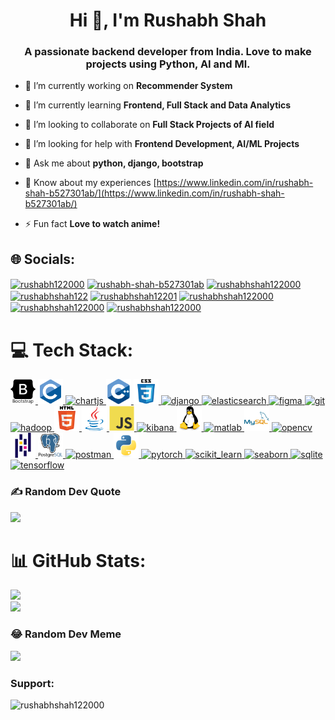 <!-- ### Hi there 👋


**RushabhShahPrograms/RushabhShahPrograms** is a ✨ _special_ ✨ repository because its `README.md` (this file) appears on your GitHub profile.

Here are some ideas to get you started:

- 🔭 I’m currently working on ...
- 🌱 I’m currently learning ...
- 👯 I’m looking to collaborate on ...
- 🤔 I’m looking for help with ...
- 💬 Ask me about ...
- 📫 How to reach me: ...
- 😄 Pronouns: ...
- ⚡ Fun fact: ...
-->


<h1 align="center">Hi 👋, I'm Rushabh Shah</h1>
<h3 align="center">A passionate backend developer from India. Love to make projects using Python, AI and Ml.</h3>

<!--<p align="left"> <img src="https://komarev.com/ghpvc/?username=rushabhshahprograms&label=Profile%20views&color=0e75b6&style=flat" alt="rushabhshahprograms" /> </p>

<p align="left"> <a href="https://github.com/ryo-ma/github-profile-trophy"><img src="https://github-profile-trophy.vercel.app/?username=rushabhshahprograms" alt="rushabhshahprograms" /></a> </p>

<p align="left"> <a href="https://twitter.com/rushabh122000" target="blank"><img src="https://img.shields.io/twitter/follow/rushabh122000?logo=twitter&style=for-the-badge" alt="rushabh122000" /></a> </p>-->

- 🔭 I’m currently working on **Recommender System**

- 🌱 I’m currently learning **Frontend, Full Stack and Data Analytics**

- 👯 I’m looking to collaborate on **Full Stack Projects of AI field**

- 🤝 I’m looking for help with **Frontend Development, AI/ML Projects**

- 💬 Ask me about **python, django, bootstrap**

- 📄 Know about my experiences [https://www.linkedin.com/in/rushabh-shah-b527301ab/](https://www.linkedin.com/in/rushabh-shah-b527301ab/)

- ⚡ Fun fact **Love to watch anime!**

## 🌐 Socials:
<p align="left">
<a href="https://twitter.com/rushabh122000" target="blank"><img align="center" src="https://raw.githubusercontent.com/rahuldkjain/github-profile-readme-generator/master/src/images/icons/Social/twitter.svg" alt="rushabh122000" height="30" width="40" /></a>
<a href="https://linkedin.com/in/rushabh-shah-b527301ab" target="blank"><img align="center" src="https://raw.githubusercontent.com/rahuldkjain/github-profile-readme-generator/master/src/images/icons/Social/linked-in-alt.svg" alt="rushabh-shah-b527301ab" height="30" width="40" /></a>
<a href="https://instagram.com/rushabhshah122000" target="blank"><img align="center" src="https://raw.githubusercontent.com/rahuldkjain/github-profile-readme-generator/master/src/images/icons/Social/instagram.svg" alt="rushabhshah122000" height="30" width="40" /></a>
<a href="https://www.codechef.com/users/rushabhshah122" target="blank"><img align="center" src="https://cdn.jsdelivr.net/npm/simple-icons@3.1.0/icons/codechef.svg" alt="rushabhshah122" height="30" width="40" /></a>
<a href="https://www.hackerrank.com/rushabhshah12201" target="blank"><img align="center" src="https://raw.githubusercontent.com/rahuldkjain/github-profile-readme-generator/master/src/images/icons/Social/hackerrank.svg" alt="rushabhshah12201" height="30" width="40" /></a>
<a href="https://codeforces.com/profile/rushabhshah122000" target="blank"><img align="center" src="https://raw.githubusercontent.com/rahuldkjain/github-profile-readme-generator/master/src/images/icons/Social/codeforces.svg" alt="rushabhshah122000" height="30" width="40" /></a>
<a href="https://www.leetcode.com/rushabhshah122000" target="blank"><img align="center" src="https://raw.githubusercontent.com/rahuldkjain/github-profile-readme-generator/master/src/images/icons/Social/leet-code.svg" alt="rushabhshah122000" height="30" width="40" /></a>
<a href="https://auth.geeksforgeeks.org/user/rushabhshah122000" target="blank"><img align="center" src="https://raw.githubusercontent.com/rahuldkjain/github-profile-readme-generator/master/src/images/icons/Social/geeks-for-geeks.svg" alt="rushabhshah122000" height="30" width="40" /></a>
</p>

# 💻 Tech Stack:
<p align="left"> <a href="https://getbootstrap.com" target="_blank" rel="noreferrer"> <img src="https://raw.githubusercontent.com/devicons/devicon/master/icons/bootstrap/bootstrap-plain-wordmark.svg" alt="bootstrap" width="40" height="40"/> </a> <a href="https://www.cprogramming.com/" target="_blank" rel="noreferrer"> <img src="https://raw.githubusercontent.com/devicons/devicon/master/icons/c/c-original.svg" alt="c" width="40" height="40"/> </a> <a href="https://www.chartjs.org" target="_blank" rel="noreferrer"> <img src="https://www.chartjs.org/media/logo-title.svg" alt="chartjs" width="40" height="40"/> </a> <a href="https://www.w3schools.com/cpp/" target="_blank" rel="noreferrer"> <img src="https://raw.githubusercontent.com/devicons/devicon/master/icons/cplusplus/cplusplus-original.svg" alt="cplusplus" width="40" height="40"/> </a> <a href="https://www.w3schools.com/css/" target="_blank" rel="noreferrer"> <img src="https://raw.githubusercontent.com/devicons/devicon/master/icons/css3/css3-original-wordmark.svg" alt="css3" width="40" height="40"/> </a> <a href="https://www.djangoproject.com/" target="_blank" rel="noreferrer"> <img src="https://cdn.worldvectorlogo.com/logos/django.svg" alt="django" width="40" height="40"/> </a> <a href="https://www.elastic.co" target="_blank" rel="noreferrer"> <img src="https://www.vectorlogo.zone/logos/elastic/elastic-icon.svg" alt="elasticsearch" width="40" height="40"/> </a> <a href="https://www.figma.com/" target="_blank" rel="noreferrer"> <img src="https://www.vectorlogo.zone/logos/figma/figma-icon.svg" alt="figma" width="40" height="40"/> </a> <a href="https://git-scm.com/" target="_blank" rel="noreferrer"> <img src="https://www.vectorlogo.zone/logos/git-scm/git-scm-icon.svg" alt="git" width="40" height="40"/> </a> <a href="https://hadoop.apache.org/" target="_blank" rel="noreferrer"> <img src="https://www.vectorlogo.zone/logos/apache_hadoop/apache_hadoop-icon.svg" alt="hadoop" width="40" height="40"/> </a> <a href="https://www.w3.org/html/" target="_blank" rel="noreferrer"> <img src="https://raw.githubusercontent.com/devicons/devicon/master/icons/html5/html5-original-wordmark.svg" alt="html5" width="40" height="40"/> </a> <a href="https://www.java.com" target="_blank" rel="noreferrer"> <img src="https://raw.githubusercontent.com/devicons/devicon/master/icons/java/java-original.svg" alt="java" width="40" height="40"/> </a> <a href="https://developer.mozilla.org/en-US/docs/Web/JavaScript" target="_blank" rel="noreferrer"> <img src="https://raw.githubusercontent.com/devicons/devicon/master/icons/javascript/javascript-original.svg" alt="javascript" width="40" height="40"/> </a> <a href="https://www.elastic.co/kibana" target="_blank" rel="noreferrer"> <img src="https://www.vectorlogo.zone/logos/elasticco_kibana/elasticco_kibana-icon.svg" alt="kibana" width="40" height="40"/> </a> <a href="https://www.linux.org/" target="_blank" rel="noreferrer"> <img src="https://raw.githubusercontent.com/devicons/devicon/master/icons/linux/linux-original.svg" alt="linux" width="40" height="40"/> </a> <a href="https://www.mathworks.com/" target="_blank" rel="noreferrer"> <img src="https://upload.wikimedia.org/wikipedia/commons/2/21/Matlab_Logo.png" alt="matlab" width="40" height="40"/> </a> <a href="https://www.mysql.com/" target="_blank" rel="noreferrer"> <img src="https://raw.githubusercontent.com/devicons/devicon/master/icons/mysql/mysql-original-wordmark.svg" alt="mysql" width="40" height="40"/> </a> <a href="https://opencv.org/" target="_blank" rel="noreferrer"> <img src="https://www.vectorlogo.zone/logos/opencv/opencv-icon.svg" alt="opencv" width="40" height="40"/> </a> <a href="https://pandas.pydata.org/" target="_blank" rel="noreferrer"> <img src="https://raw.githubusercontent.com/devicons/devicon/2ae2a900d2f041da66e950e4d48052658d850630/icons/pandas/pandas-original.svg" alt="pandas" width="40" height="40"/> </a> <a href="https://www.postgresql.org" target="_blank" rel="noreferrer"> <img src="https://raw.githubusercontent.com/devicons/devicon/master/icons/postgresql/postgresql-original-wordmark.svg" alt="postgresql" width="40" height="40"/> </a> <a href="https://postman.com" target="_blank" rel="noreferrer"> <img src="https://www.vectorlogo.zone/logos/getpostman/getpostman-icon.svg" alt="postman" width="40" height="40"/> </a> <a href="https://www.python.org" target="_blank" rel="noreferrer"> <img src="https://raw.githubusercontent.com/devicons/devicon/master/icons/python/python-original.svg" alt="python" width="40" height="40"/> </a> <a href="https://pytorch.org/" target="_blank" rel="noreferrer"> <img src="https://www.vectorlogo.zone/logos/pytorch/pytorch-icon.svg" alt="pytorch" width="40" height="40"/> </a> <a href="https://scikit-learn.org/" target="_blank" rel="noreferrer"> <img src="https://upload.wikimedia.org/wikipedia/commons/0/05/Scikit_learn_logo_small.svg" alt="scikit_learn" width="40" height="40"/> </a> <a href="https://seaborn.pydata.org/" target="_blank" rel="noreferrer"> <img src="https://seaborn.pydata.org/_images/logo-mark-lightbg.svg" alt="seaborn" width="40" height="40"/> </a> <a href="https://www.sqlite.org/" target="_blank" rel="noreferrer"> <img src="https://www.vectorlogo.zone/logos/sqlite/sqlite-icon.svg" alt="sqlite" width="40" height="40"/> </a> <a href="https://www.tensorflow.org" target="_blank" rel="noreferrer"> <img src="https://www.vectorlogo.zone/logos/tensorflow/tensorflow-icon.svg" alt="tensorflow" width="40" height="40"/> </a> </p>

### ✍️ Random Dev Quote
![](https://quotes-github-readme.vercel.app/api?type=horizontal&theme=radical)

# 📊 GitHub Stats:
<!--![](https://github-readme-stats.vercel.app/api?username=RushabhShahPrograms&theme=nord&hide_border=false&include_all_commits=true&count_private=true)<br/>-->
![](https://github-readme-streak-stats.herokuapp.com/?user=RushabhShahPrograms&theme=nord&hide_border=false)<br/>
![](https://github-readme-stats.vercel.app/api/top-langs/?username=RushabhShahPrograms&theme=nord&hide_border=false&include_all_commits=true&count_private=true&layout=compact)

<!--### 🔝 Top Contributed Repo
![](https://github-contributor-stats.vercel.app/api?username=RushabhShahPrograms&limit=5&theme=juicyfresh&combine_all_yearly_contributions=true)-->

### 😂 Random Dev Meme
<img src='https://randommeme-five.vercel.app/' style="height: 400px;"/>

<h3 align="left">Support:</h3>
<p><a href="https://www.buymeacoffee.com/rushabhshah122000"> <img align="left" src="https://cdn.buymeacoffee.com/buttons/v2/default-yellow.png" height="50" width="210" alt="rushabhshah122000" /></a>
<!--<a href="https://ko-fi.com/rushabhshah122000"> <img align="left" src="https://cdn.ko-fi.com/cdn/kofi3.png?v=3" height="50" width="210" alt="rushabhshah122000" /></a></p><br><br>-->
